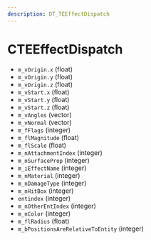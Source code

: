 ```yaml
---
description: DT_TEEffectDispatch
---
```


# CTEEffectDispatch


* `m_vOrigin.x` (float)
* `m_vOrigin.y` (float)
* `m_vOrigin.z` (float)
* `m_vStart.x` (float)
* `m_vStart.y` (float)
* `m_vStart.z` (float)
* `m_vAngles` (vector)
* `m_vNormal` (vector)
* `m_fFlags` (integer)
* `m_flMagnitude` (float)
* `m_flScale` (float)
* `m_nAttachmentIndex` (integer)
* `m_nSurfaceProp` (integer)
* `m_iEffectName` (integer)
* `m_nMaterial` (integer)
* `m_nDamageType` (integer)
* `m_nHitBox` (integer)
* `entindex` (integer)
* `m_nOtherEntIndex` (integer)
* `m_nColor` (integer)
* `m_flRadius` (float)
* `m_bPositionsAreRelativeToEntity` (integer)
